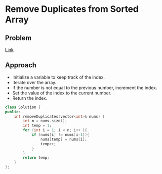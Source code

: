 # Remove Duplicates from Sorted Array

## Problem
[Link](https://leetcode.com/problems/remove-duplicates-from-sorted-array)

## Approach
- Initialize a variable to keep track of the index.
- Iterate over the array.
- If the number is not equal to the previous number, increment the index.
- Set the value of the index to the current number.
- Return the index.


```cpp
class Solution {
public:
    int removeDuplicates(vector<int>& nums) {
        int n = nums.size();
        int temp = 1;
        for (int i = 1; i < n; i++ ){
            if (nums[i] != nums[i-1]){
                nums[temp] = nums[i];
                temp++;
            }
        }
        return temp;
    }
};
```